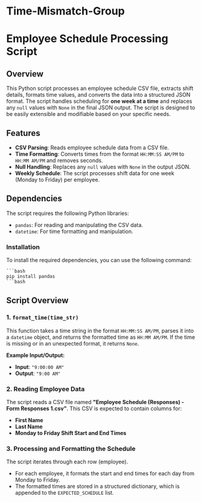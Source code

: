 # Time-Mismatch-Group
# Employee Schedule Processing Script

## Overview

This Python script processes an employee schedule CSV file, extracts shift details, formats time values, and converts the data into a structured JSON format. The script handles scheduling for **one week at a time** and replaces any `null` values with `None` in the final JSON output. The script is designed to be easily extensible and modifiable based on your specific needs.

## Features

- **CSV Parsing**: Reads employee schedule data from a CSV file.
- **Time Formatting**: Converts times from the format `HH:MM:SS AM/PM` to `HH:MM AM/PM` and removes seconds.
- **Null Handling**: Replaces any `null` values with `None` in the output JSON.
- **Weekly Schedule**: The script processes shift data for one week (Monday to Friday) per employee.

## Dependencies

The script requires the following Python libraries:

- `pandas`: For reading and manipulating the CSV data.
- `datetime`: For time formatting and manipulation.

### Installation

To install the required dependencies, you can use the following command:

    ```bash
    pip install pandas
    ```bash



## Script Overview

### 1. `format_time(time_str)`

This function takes a time string in the format `HH:MM:SS AM/PM`, parses it into a `datetime` object, and returns the formatted time as `HH:MM AM/PM`. If the time is missing or in an unexpected format, it returns `None`.

**Example Input/Output:**

- **Input**: `"9:00:00 AM"`
- **Output**: `"9:00 AM"`

### 2. Reading Employee Data

The script reads a CSV file named **"Employee Schedule (Responses) - Form Responses 1.csv"**. This CSV is expected to contain columns for:
- **First Name**
- **Last Name**
- **Monday to Friday Shift Start and End Times**

### 3. Processing and Formatting the Schedule

The script iterates through each row (employee). 

- For each employee, it formats the start and end times for each day from Monday to Friday.
- The formatted times are stored in a structured dictionary, which is appended to the `EXPECTED_SCHEDULE` list.
